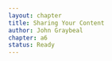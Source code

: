 ```yaml
---
layout: chapter
title: Sharing Your Content
author: John Graybeal
chapter: a6
status: Ready
---
```

